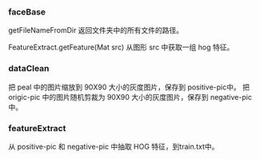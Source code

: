 ### faceBase

getFileNameFromDir 返回文件夹中的所有文件的路径。

FeatureExtract.getFeature(Mat src) 从图形 src 中获取一组 hog 特征。

### dataClean

把 peal 中的图片缩放到 90X90 大小的灰度图片，保存到 positive-pic中。
把 origic-pic 中的图片随机剪裁为 90X90 大小的灰度图片，保存到 negative-pic中。

### featureExtract

从 positive-pic 和 negative-pic 中抽取 HOG 特征，到train.txt中。

